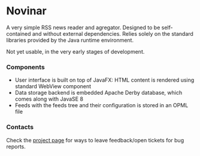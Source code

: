 # Novinar #

A very simple RSS news reader and agregator. Designed to be
self-contained and without external dependencies. Relies solely on the
standard libraries provided by the Java runtime environment.

Not yet usable, in the very early stages of development.

### Components ###

* User interface is built on top of JavaFX: HTML content is rendered using standard WebView component
* Data storage backend is embedded Apache Derby database, which comes along with JavaSE 8
* Feeds with the feeds tree and their configuration is stored in an OPML file

### Contacts ###

Check the [project page](https://bitbucket.org/vityok/novinar/overview) for ways to leave feedback/open tickets for bug reports.
